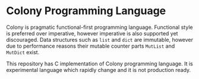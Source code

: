 # Colony Programming Language

Colony is pragmatic functional-first programming language. Functional style is preferred over imperative, however imperative is also supported yet discouraged. Data structures such as `list` and `dict` are immutable, however due to performance reasons their mutable counter parts `MutList` and `MutDict` exist.

This repository has C implementation of Colony programming language. It is experimental language which rapidly change and it is not production ready.

